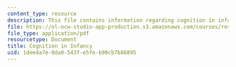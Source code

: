 ```yaml
---
content_type: resource
description: This file contains information regarding cognition in infancy.
file: https://ol-ocw-studio-app-production.s3.amazonaws.com/courses/res-9-003-brains-minds-and-machines-summer-course-summer-2015/1dee4a7e0da0543fe5feb90cb7b86895_MITRES_9_003SUM15_Lec3-1.pdf
file_type: application/pdf
resourcetype: Document
title: Cognition in Infancy
uid: 1dee4a7e-0da0-543f-e5fe-b90cb7b86895
---
```

